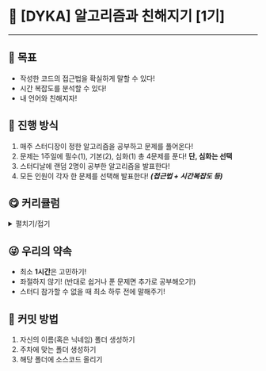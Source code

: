 # 🎉 [DYKA] 알고리즘과 친해지기 [1기]
***
## 🎯 목표
- 작성한 코드의 접근법을 확실하게 말할 수 있다!
- 시간 복잡도를 분석할 수 있다!
- 내 언어와 친해지자!

## 🚴 진행 방식
1. 매주 스터디장이 정한 알고리즘을 공부하고 문제를 풀어온다!
2. 문제는 1주일에 필수(1), 기본(2), 심화(1) 총 4문제를 푼다! **단, 심화는 선택**
3. 스터디날에 랜덤 2명이 공부한 알고리즘을 발표한다!
4. 모든 인원이 각자 한 문제를 선택해 발표한다! ***(접근법 + 시간복잡도 등)***

## 😋 커리큘럼
<details>
  <summary>펼치기/접기</summary>

| 주차 | 유형                                                  |
| --- |-----------------------------------------------------|
| 1주차 | 정렬 & 탐색                                             |
| 2주차 | |  
| 3주차 | |
| 4주차 | |

<h3> 정렬 & 탐색 </h3>

| 주차 | 난이도 | 문제                                                                                                               |
| --- |-----|------------------------------------------------------------------------------------------------------------------|
| 필수 | 실버5 | [수 정렬하기4](https://www.acmicpc.net/problem/11931) (정렬 알고리즘 중 하나 선택해서 풀기)                                          |
| 기본 | 실버3 | [등수 매기기 (정렬)](https://www.acmicpc.net/problem/2012), [IF문 좀 대신 써줘 (이분탐색)](https://www.acmicpc.net/problem/19637) |
| 심화 | 골드5 | 🔥 [입국 심사](https://www.acmicpc.net/problem/3079) 🔥                                                              |

</details>

## 😜 우리의 약속
- 최소 **1시간**은 고민하기! 
- 좌절하지 않기! (반대로 쉽거나 푼 문제면 추가로 공부해오기!)
- 스터디 참가할 수 없을 때 최소 하루 전에 말해주기!

## 🎉 커밋 방법
1. 자신의 이름(혹은 닉네임) 폴더 생성하기
2. 주차에 맞는 폴더 생성하기
3. 해당 폴더에 소스코드 올리기
